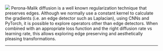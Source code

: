 <img aligh="left" src="images/star.gif?raw=True"> Perona-Malik diffusion is a well known regularization technique that preserves edges. Although we normally use a constant kernel to calculate the gradients (i.e. an edge detector such as Laplacian), using CNNs and PyTorch, it is possible to explore operators other than edge detectors. When combined with an appropriate loss function and the right diffusion rate vs learning rate, this allows exploring edge preserving and aesthetically pleasing transformations.

---

